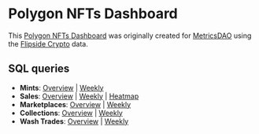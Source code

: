 # Polygon NFTs Dashboard
This [Polygon NFTs Dashboard](https://alitaslimi-polygon.streamlit.app) was originally created for [MetricsDAO](https://metricsdao.xyz) using the [Flipside Crypto](https://flipsidecrypto.xyz) data.

## SQL queries
- **Mints**: [Overview](https://flipsidecrypto.xyz/edit/queries/f17f19c1-7545-4716-b366-780827deaebb) | [Weekly](https://flipsidecrypto.xyz/edit/queries/b781bb55-3bfd-40d4-80ec-138e07710549)
- **Sales**: [Overview](https://flipsidecrypto.xyz/edit/queries/fd0718fd-fd34-4df7-b59a-bb4c225be7ef) | [Weekly](https://flipsidecrypto.xyz/edit/queries/515b0273-d969-47e3-884c-c40a17dbd4e6) | [Heatmap](https://flipsidecrypto.xyz/edit/queries/9d928ade-69ad-443f-a554-f12676896763)
- **Marketplaces**: [Overview](https://flipsidecrypto.xyz/edit/queries/680898bc-6bce-4aac-b013-8cf4a308b971) | [Weekly](https://flipsidecrypto.xyz/edit/queries/3120378b-1778-43aa-8194-7e3274f1c521)
- **Collections**: [Overview](https://flipsidecrypto.xyz/edit/queries/e932af65-3295-4294-8b8a-796b702375d6) | [Weekly](https://flipsidecrypto.xyz/edit/queries/84a104d7-e759-43cb-9b2e-4e6bfa218052)
- **Wash Trades**: [Overview](https://flipsidecrypto.xyz/edit/queries/a5044912-5248-4b80-862a-e8fba60e61e2) | [Weekly](https://flipsidecrypto.xyz/edit/queries/5a52f1a9-e121-4967-b0df-cbc35d8a5c13)
